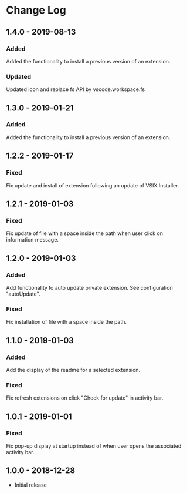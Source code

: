 # Change Log

## 1.4.0 - 2019-08-13

### Added
Added the functionality to install a previous version of an extension.

### Updated
Updated icon and replace fs API by vscode.workspace.fs

## 1.3.0 - 2019-01-21

### Added
Added the functionality to install a previous version of an extension.

## 1.2.2 - 2019-01-17

### Fixed
Fix update and install of extension following an update of VSIX Installer.

## 1.2.1 - 2019-01-03

### Fixed
Fix update of file with a space inside the path when user click on information message.

## 1.2.0 - 2019-01-03
### Added
Add functionality to auto update private extension. See configuration "autoUpdate".

### Fixed
Fix installation of file with a space inside the path.

## 1.1.0 - 2019-01-03

### Added
Add the display of the readme for a selected extension.

### Fixed
Fix refresh extensions on click "Check for update" in activity bar.

## 1.0.1 - 2019-01-01

### Fixed
Fix pop-up display at startup instead of when user opens the associated activity bar.

## 1.0.0 - 2018-12-28
- Initial release